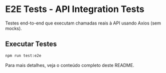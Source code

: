 # E2E Tests - API Integration Tests

Testes end-to-end que executam chamadas reais à API usando Axios (sem mocks).

## Executar Testes

```bash
npm run test:e2e
```

Para mais detalhes, veja o conteúdo completo deste README.
